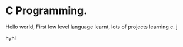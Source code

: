 # C Programming.

Hello world,
First low level language learnt, lots of projects learning c.
j

hyhi

